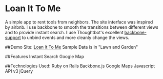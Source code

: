 # Loan It To Me

A simple app to rent tools from neighbors. The site interface was inspired by airbnb. I use backbone to smooth the transitions between different views and to provide instant search. I use Thoughtbot's excellent [backbone-support](https://github.com/thoughtbot/backbone-support) to unbind events and more cleanly change the views.


##Demo Site: [Loan It To Me](www.loanittome.net)
Sample Data is in "Lawn and Garden"

##Features
Instant Search
Google Map

##Technologies Used:
Ruby on Rails
Backbone.js
Google Maps Javascript API v3
jQuery

